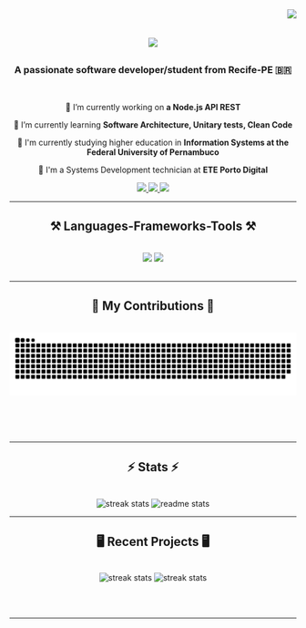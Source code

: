 <img align="right" src="https://visitor-badge.laobi.icu/badge?page_id=gabbrbsCIn.gabbrbsCIn&left_color=red) " />

<h1 align="center">
    <img src="https://readme-typing-svg.herokuapp.com?font=Righteous&size=35&duration=4000&pause=200&color=4169E1&background=706DFF00&center=true&vCenter=true&random=false&width=435&lines=Hi!%F0%9F%91%8B;I'm+Gabriel+Barbosa!" />
</h1>

<h3 align="center">A passionate software developer/student from Recife-PE 🇧🇷 </h3>

<br/>

<div align="center">
 
 🔭 I’m currently working on **a Node.js API REST**
 
 🌱 I’m currently learning **Software Architecture, Unitary tests, Clean Code**

 🏤 I'm currently studying higher education in **Information Systems at the Federal University of Pernambuco**

 🌱 I'm a Systems Development technician at **ETE Porto Digital** 
 



 </div>
 
<div align="center"> 
  <a href="mailto:g.barbosagomesoliveira@gmail.com">
    <img src="https://img.shields.io/badge/Gmail-333333?style=for-the-badge&logo=gmail&logoColor=red" />
  </a>
  <a href="https://www.linkedin.com/in/gabriel-barbosa-977717268/" target="_blank">
    <img src="https://img.shields.io/badge/LinkedIn-0077B5?style=for-the-badge&logo=linkedin&logoColor=white" target="_blank" />
  </a>
  <a href="https://github.com/gabbrbsCIn" target="_blank">
     <img src="https://img.shields.io/badge/Portfolio-FF5722?style=for-the-badge&logo=todoist&logoColor=white" target="_blank" /> <!-- sqlite, safari, google-chrome are other good icon options -->
  </a>
</div>

 <hr/>
 
<h2 align="center">⚒️ Languages-Frameworks-Tools ⚒️</h2>
<br/>
<div align="center">
    <img src="https://skillicons.dev/icons?i=react,html,css,vscode,github,tailwind,git,redis" />
    <img src="https://skillicons.dev/icons?i=nodejs,python,javascript,express,nextjs,flask,typescript" /><br>
</div>

<br/>
<hr/>

<div align="center">
  <h2>🐍 My Contributions 🐍</h2>
  <br>
  <img alt="snake eating my contributions" src="https://raw.githubusercontent.com/gabbrbsCIn/gabbrbsCIn/output/github-contribution-grid-snake.svg" />
  
  <br/><br/><br/>
</div>

<hr/>

<h2 align="center">⚡ Stats ⚡</h2>
<br>
<div align=center justify=center>
  <img src="https://github-readme-stats.vercel.app/api?username=gabbrbsCIn&count_private=true&hide=stars&theme=dracula&rank_icon=commit&show_icons=true" alt="streak stats"/>
  <img src="https://github-readme-stats.vercel.app/api/top-langs/?username=gabbrbsCIn&theme=dracula&layout=compact" alt="readme stats" />
  <br/>
 
</div>

<hr/>

<h2 align="center">🖥️ Recent Projects 🖥️</h2>
<br>
<div align=center justify=center>
  <img src="https://github-readme-stats.vercel.app/api/pin/?username=gabbrbsCIn&repo=balanceapi&theme=dracula" alt="streak stats"/>
  <img src="https://github-readme-stats.vercel.app/api/pin/?username=gabbrbsCIn&repo=django-react-review_app&theme=dracula" alt="streak stats"/>
  <br/>
 
</div>

<br/><br/>

<hr/>

<br/>


<br/>
